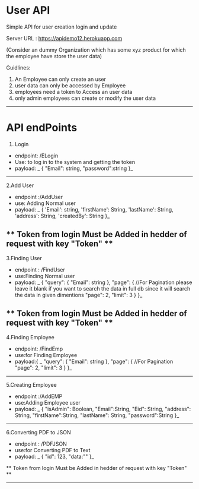 # User API
Simple API for user creation login and update

 Server URL :  https://apidemo12.herokuapp.com

(Consider an dummy Organization which has some xyz product for which the employee have store the user data)

Guidlines:
1. An Employee can only create an user
2. user data can only be accessed by Employee
3. employees need a token to Access an user data
4. only admin employees can create or modify the user data

-----------------------------------------------------------------------------------
# API endPoints
1.  Login
*  endpoint: /ELogin
*  Use: to log in to the system and getting the token
*  payload:
 _ {
     "Email": string,
     "password":string
  }_
 -----------------------------------------------------------------------------------
 
 2.Add User
 *   endpoint :/AddUser
 *   use: Adding Normal user
 *   payload:
  _ {
    'Email': string,
    'firstName': String,
    'lastName': String,
    'address': String,
    'createdBy': String
  }_
   
**    Token from login  Must be Added in hedder of request with key "Token" **
-----------------------------------------------------------------------------------
 
3.Finding User 
 * endpoint : /FindUser
*  use:Finding Normal user 
*  payload:
  _  {
      "query": {
          "Email": string 
      },
      "page": { //For Pagination please leave it blank if you want to search the data in full db  since it will search the data in given dimentions
          "page": 2, 
          "limit": 3
      }
  }_
  
**    Token from login  Must be Added in hedder of request with key "Token" **
-----------------------------------------------------------------------------------  

4.Finding Employee
 *  endpoint: /FindEmp  
 *  use:for Finding Employee
 *  payload:{
  _  "query": {
        "Email": string 
    },
    "page": { //For Pagination
        "page": 2, 
        "limit": 3
    }
  }_
-----------------------------------------------------------------------------------

5.Creating Employee
  * endpoint :/AddEMP
  * use:Adding Employee user
  *  payload:
_ {
   "isAdmin": Boolean,
   "Email":String,
   "Eid": String, 
   "address": String,
   "firstName":String,
   "lastName": String,
   "password":String
 }_
----------------------------------------------------------------------------------- 

6.Converting PDF to JSON  
 * endpoint : /PDFJSON
*  use:for Converting PDF to Text 
*  payload:
   _ {
    "id": 123,
    "data:"<Baswe64 encoded PDF>"
  }_
  
**    Token from login  Must be Added in hedder of request with key "Token" **

----------------------------------------------------------------------------------- 

